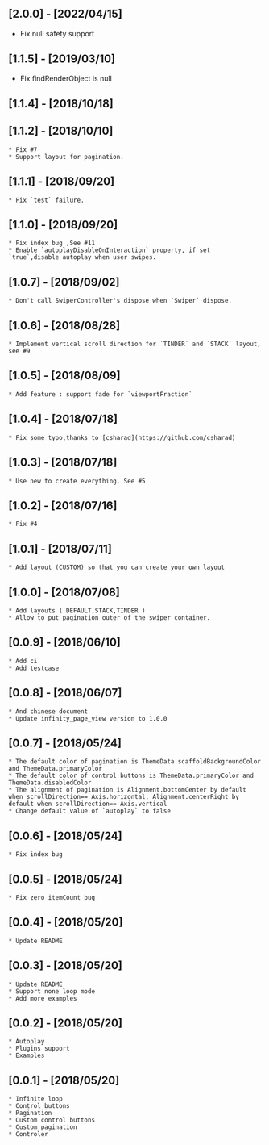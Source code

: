 
## [2.0.0] - [2022/04/15]

 * Fix null safety support

## [1.1.5] - [2019/03/10]

 * Fix findRenderObject is null


## [1.1.4] - [2018/10/18]

## [1.1.2] - [2018/10/10]
    * Fix #7
    * Support layout for pagination.

## [1.1.1] - [2018/09/20]
    * Fix `test` failure.

## [1.1.0] - [2018/09/20]
    * Fix index bug ,See #11
    * Enable `autoplayDisableOnInteraction` property, if set `true`,disable autoplay when user swipes.

## [1.0.7] - [2018/09/02]
    * Don't call SwiperController's dispose when `Swiper` dispose.

## [1.0.6] - [2018/08/28]
    * Implement vertical scroll direction for `TINDER` and `STACK` layout, see #9

## [1.0.5] - [2018/08/09]
    * Add feature : support fade for `viewportFraction`

## [1.0.4] - [2018/07/18]
    * Fix some typo,thanks to [csharad](https://github.com/csharad)

## [1.0.3] - [2018/07/18]
    * Use new to create everything. See #5

## [1.0.2] - [2018/07/16]
    * Fix #4

## [1.0.1] - [2018/07/11]
    * Add layout (CUSTOM) so that you can create your own layout

## [1.0.0] - [2018/07/08]
    * Add layouts ( DEFAULT,STACK,TINDER )
    * Allow to put pagination outer of the swiper container.

## [0.0.9] - [2018/06/10]
    * Add ci
    * Add testcase

## [0.0.8] - [2018/06/07]
    * And chinese document
    * Update infinity_page_view version to 1.0.0

## [0.0.7] - [2018/05/24]
    * The default color of pagination is ThemeData.scaffoldBackgroundColor and ThemeData.primaryColor
    * The default color of control buttons is ThemeData.primaryColor and ThemeData.disabledColor
    * The alignment of pagination is Alignment.bottomCenter by default when scrollDirection== Axis.horizontal, Alignment.centerRight by default when scrollDirection== Axis.vertical
    * Change default value of `autoplay` to false

## [0.0.6] - [2018/05/24]
    * Fix index bug
        
## [0.0.5] - [2018/05/24]
    * Fix zero itemCount bug

## [0.0.4] - [2018/05/20]
    * Update README

## [0.0.3] - [2018/05/20]
    * Update README
    * Support none loop mode
    * Add more examples

## [0.0.2] - [2018/05/20]
    * Autoplay
    * Plugins support 
    * Examples

## [0.0.1] - [2018/05/20]
    * Infinite loop
    * Control buttons
    * Pagination
    * Custom control buttons
    * Custom pagination
    * Controler